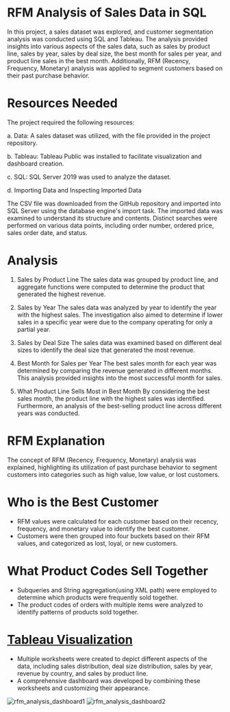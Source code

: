 # RFM Analysis of Sales Data in SQL
In this project, a sales dataset was explored, and customer segmentation analysis was conducted using SQL and Tableau. The analysis provided insights into various aspects of the sales data, such as sales by product line, sales by year, sales by deal size, the best month for sales per year, and product line sales in the best month. Additionally, RFM (Recency, Frequency, Monetary) analysis was applied to segment customers based on their past purchase behavior.

# Resources Needed
The project required the following resources:

a. Data: A sales dataset was utilized, with the file provided in the project repository.

b. Tableau: Tableau Public was installed to facilitate visualization and dashboard creation.

c. SQL: SQL Server 2019 was used to analyze the dataset.

d. Importing Data and Inspecting Imported Data

The CSV file was downloaded from the GitHub repository and imported into SQL Server using the database engine's import task. The imported data was examined to understand its structure and contents. Distinct searches were performed on various data points, including order number, ordered price, sales order date, and status.

# Analysis

1. Sales by Product Line
The sales data was grouped by product line, and aggregate functions were computed to determine the product that generated the highest revenue.

2. Sales by Year
The sales data was analyzed by year to identify the year with the highest sales. The investigation also aimed to determine if lower sales in a specific year were due to the company operating for only a partial year.

3. Sales by Deal Size
The sales data was examined based on different deal sizes to identify the deal size that generated the most revenue.

4. Best Month for Sales per Year
The best sales month for each year was determined by comparing the revenue generated in different months. This analysis provided insights into the most successful month for sales.

5. What Product Line Sells Most in Best Month
By considering the best sales month, the product line with the highest sales was identified. Furthermore, an analysis of the best-selling product line across different years was conducted.

# RFM Explanation
The concept of RFM (Recency, Frequency, Monetary) analysis was explained, highlighting its utilization of past purchase behavior to segment customers into categories such as high value, low value, or lost customers.

# Who is the Best Customer
* RFM values were calculated for each customer based on their recency, frequency, and monetary value to identify the best customer. 
* Customers were then grouped into four buckets based on their RFM values, and categorized as lost, loyal, or new customers.

# What Product Codes Sell Together
* Subqueries and String aggregation(using XML path) were employed to determine which products were frequently sold together. 
* The product codes of orders with multiple items were analyzed to identify patterns of products sold together.

# [Tableau Visualization](https://public.tableau.com/app/profile/swetha.mandela/viz/RFMAnalysisDashboard1_17451688894100/RFMAnalysisDashboard1)
* Multiple worksheets were created to depict different aspects of the data, including sales distribution, deal size distribution, sales by year, revenue by country, and sales by product line. 
* A comprehensive dashboard was developed by combining these worksheets and customizing their appearance.
   
![rfm_analysis_dashboard1](https://github.com/user-attachments/assets/0ed73d79-cbe1-4d28-b0b2-d1ec4cedf16b)
![rfm_analysis_dashboard2](https://github.com/user-attachments/assets/77991036-102b-493f-83c4-baa0b0a0eb42)



